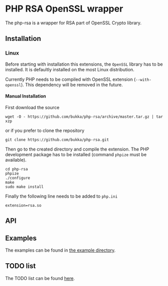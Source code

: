 # PHP RSA OpenSSL wrapper

The php-rsa is a wrapper for RSA part of OpenSSL Crypto library.


## Installation

### Linux

Before starting with installation this extensions, the `OpenSSL` library has to be installed. It is defaultly installed on the most Linux distribution.

Currently PHP needs to be compiled with OpenSSL extension (`--with-openssl`). This dependency will be removed in the future.

#### Manual Installation

First download the source
```
wget -O - https://github.com/bukka/php-rsa/archive/master.tar.gz | tar xzp
```
or if you prefer to clone the repository
```
git clone https://github.com/bukka/php-rsa.git
```

Then go to the created directory and compile the extension. The PHP development package has to be installed (command `phpize` must be available).
```
cd php-rsa
phpize
./configure
make
sudo make install
```

Finally the following line needs to be added to `php.ini`
```
extension=rsa.so
```

## API

## Examples

The examples can be found in [the example directory](examples).


## TODO list

The TODO list can be found [here](TODO.md).

